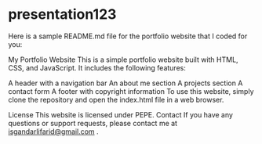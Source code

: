 # presentation123

Here is a sample README.md file for the portfolio website that I coded for you:

My Portfolio Website
This is a simple portfolio website built with HTML, CSS, and JavaScript. It includes the following features:

A header with a navigation bar
An about me section
A projects section
A contact form
A footer with copyright information
To use this website, simply clone the repository and open the index.html file in a web browser.


License
This website is licensed under PEPE.
Contact
If you have any questions or support requests, please contact me at isgandarlifarid@gmail.com .


